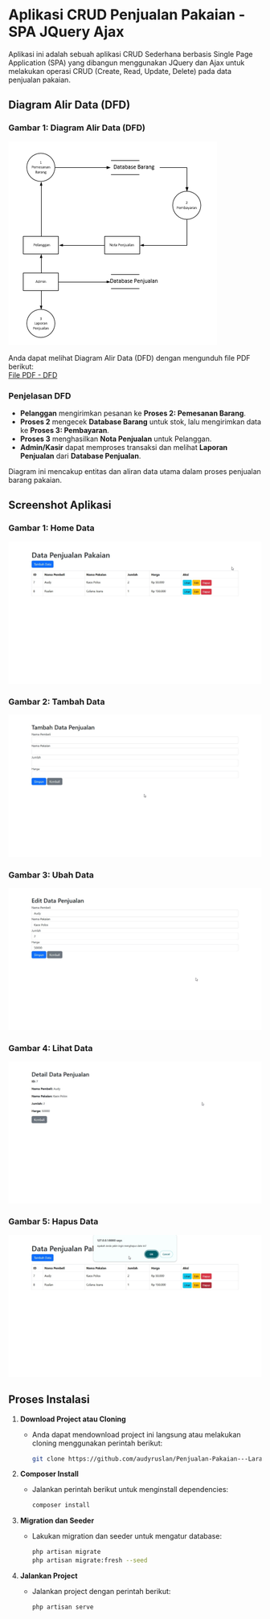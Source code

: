 # Aplikasi CRUD Penjualan Pakaian - SPA JQuery Ajax

Aplikasi ini adalah sebuah aplikasi CRUD Sederhana berbasis Single Page Application (SPA) yang dibangun menggunakan JQuery dan Ajax untuk melakukan operasi CRUD (Create, Read, Update, Delete) pada data penjualan pakaian.

## Diagram Alir Data (DFD)

### Gambar 1: Diagram Alir Data (DFD)

![DFD](public/image/dfd.png)

Anda dapat melihat Diagram Alir Data (DFD) dengan mengunduh file PDF berikut:  
[File PDF - DFD](public/document/DFD%20Sederhana%20Penjualan%20Pakaian.pdf)

### Penjelasan DFD

- **Pelanggan** mengirimkan pesanan ke **Proses 2: Pemesanan Barang**.
- **Proses 2** mengecek **Database Barang** untuk stok, lalu mengirimkan data ke **Proses 3: Pembayaran**.
- **Proses 3** menghasilkan **Nota Penjualan** untuk Pelanggan.
- **Admin/Kasir** dapat memproses transaksi dan melihat **Laporan Penjualan** dari **Database Penjualan**.

Diagram ini mencakup entitas dan aliran data utama dalam proses penjualan barang pakaian.

## Screenshot Aplikasi

### Gambar 1: Home Data
![Tambah Data](public/image/home.jpg)

### Gambar 2: Tambah Data
![Ubah Data](public/image/add.jpg)

### Gambar 3: Ubah Data
![Lihat Data](public/image/edit.jpg)

### Gambar 4: Lihat Data
![Hapus Data](public/image/read.jpg)

### Gambar 5: Hapus Data
![Hapus Data](public/image/delete.jpg)

## Proses Instalasi

1. **Download Project atau Cloning**
   - Anda dapat mendownload project ini langsung atau melakukan cloning menggunakan perintah berikut:
     ```bash
     git clone https://github.com/audyruslan/Penjualan-Pakaian---Laravel-SPA-JQuery-Ajax.git
     ```

2. **Composer Install**
   - Jalankan perintah berikut untuk menginstall dependencies:
     ```bash
     composer install
     ```

3. **Migration dan Seeder**
   - Lakukan migration dan seeder untuk mengatur database:
     ```bash
     php artisan migrate
     php artisan migrate:fresh --seed
     ```

4. **Jalankan Project**
   - Jalankan project dengan perintah berikut:
     ```bash
     php artisan serve
     ```
